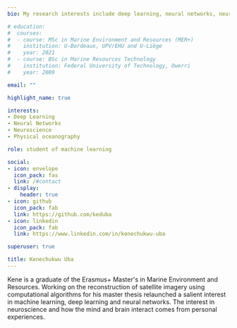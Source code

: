 ```yaml
---
bio: My research interests include deep learning, neural networks, neuroscience and physical oceanography.

# education:
#  courses:
#  - course: MSc in Marine Environment and Resources (MER+)
#    institution: U-Bordeaux, UPV/EHU and U-Liège
#    year: 2021
#  - course: BSc in Marine Resources Technology 
#    institution: Federal University of Technology, Owerri
#    year: 2009

email: ""

highlight_name: true

interests:
- Deep Learning
- Neural Networks
- Neuroscience
- Physical oceanography

role: student of machine learning

social:
- icon: envelope
  icon_pack: fas
  link: /#contact
- display:
    header: true
- icon: github
  icon_pack: fab
  link: https://github.com/keduba
- icon: linkedin
  icon_pack: fab
  link: https://www.linkedin.com/in/kenechukwu-uba

superuser: true

title: Kenechukwu Uba
---
```


Kene is a graduate of the Erasmus+ Master's in Marine Environment and Resources. Working on the reconstruction of satellite imagery using computational algorithms for his master thesis relaunched a salient interest in machine learning, deep learning and neural networks. The interest in neuroscience and how the mind and brain interact comes from personal experiences.
